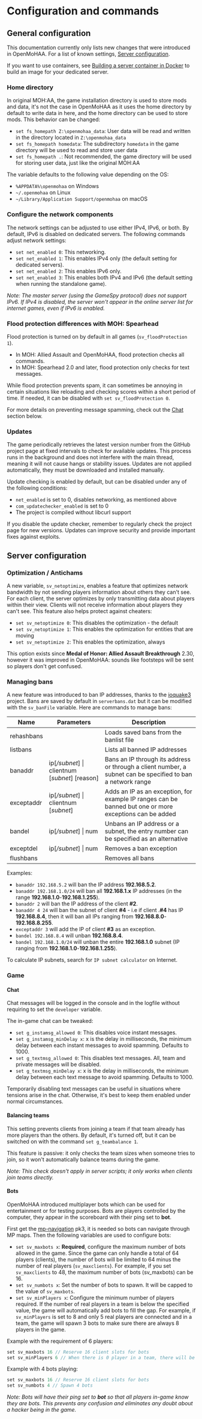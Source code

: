 # Configuration and commands

## General configuration

This documentation currently only lists new changes that were introduced in OpenMoHAA. For a list of known settings, [Server configuration](configuration_server.md).

If you want to use containers, see [Building a server container in Docker](../../docker/server/README.md) to build an image for your dedicated server.

### Home directory

In original MOH:AA, the game installation directory is used to store mods and data, it's not the case in OpenMoHAA as it uses the home directory by default to write data in here, and the home directory can be used to store mods. This behavior can be changed:

- `set fs_homepath Z:\openmohaa_data`: User data will be read and written in the directory located in `Z:\openmohaa_data`
- `set fs_homepath homedata`: The subdirectory `homedata` in the game directory will be used to read and store user data
- `set fs_homepath .`: Not recommended, the game directory will be used for storing user data, just like the original MOH:AA

The variable defaults to the following value depending on the OS:

- `%APPDATA%\openmohaa` on Windows
- `~/.openmohaa` on Linux
- `~/Library/Application Support/openmohaa` on macOS

### Configure the network components

The network settings can be adjusted to use either IPv4, IPv6, or both. By default, IPv6 is disabled on dedicated servers. The following commands adjust network settings:

- `set net_enabled 0`: This networking.
- `set net_enabled 1`: This enables IPv4 only (the default setting for dedicated servers).
- `set net_enabled 2`: This enables IPv6 only.
- `set net_enabled 3`: This enables both IPv4 and IPv6 (the default setting when running the standalone game).

*Note: The master server (using the GameSpy protocol) does not support IPv6. If IPv4 is disabled, the server won't appear in the online server list for internet games, even if IPv6 is enabled.*

### Flood protection differences with MOH: Spearhead

Flood protection is turned on by default in all games (`sv_floodProtection 1`).

- In MOH: Allied Assault and OpenMoHAA, flood protection checks all commands.
- In MOH: Spearhead 2.0 and later, flood protection only checks for text messages.

While flood protection prevents spam, it can sometimes be annoying in certain situations like reloading and checking scores within a short period of time. If needed, it can be disabled with `set sv_floodProtection 0`.

For more details on preventing message spamming, check out the [Chat](#chat) section below.

### Updates

The game periodically retrieves the latest version number from the GitHub project page at fixed intervals to check for available updates. This process runs in the background and does not interfere with the main thread, meaning it will not cause hangs or stability issues. Updates are not applied automatically, they must be downloaded and installed manually.

Update checking is enabled by default, but can be disabled under any of the following conditions:
- `net_enabled` is set to 0, disables networking, as mentioned above
- `com_updatechecker_enabled` is set to 0
- The project is compiled without libcurl support

If you disable the update checker, remember to regularly check the project page for new versions. Updates can improve security and provide important fixes against exploits.

## Server configuration

### Optimization / Antichams

A new variable, `sv_netoptimize`, enables a feature that optimizes network bandwidth by not sending players information about others they can't see. For each client, the server optimizes by only transmitting data about players within their view. Clients will not receive information about players they can't see. This feature also helps protect against cheaters:

- `set sv_netoptimize 0`: This disables the optimization - the default
- `set sv_netoptimize 1`: This enables the optimization for entities that are moving
- `set sv_netoptimize 2`: This enables the optimization, always

This option exists since **Medal of Honor: Allied Assault Breakthrough** 2.30, however it was improved in OpenMoHAA: sounds like footsteps will be sent so players don't get confused.

### Managing bans

A new feature was introduced to ban IP addresses, thanks to the [ioquake3](https://ioquake3.org/) project. Bans are saved by default in `serverbans.dat` but it can be modified with the `sv_banFile` variable. Here are commands to manage bans:

|Name       |Parameters                                      |Description
|-----------|------------------------------------------------|-----------
|rehashbans |                                                |Loads saved bans from the banlist file
|listbans   |                                                |Lists all banned IP addresses
|banaddr    |ip[*/subnet*] \| clientnum [*subnet*] [reason]  |Bans an IP through its address or through a client number, a subnet can be specified to ban a network range
|exceptaddr |ip[*/subnet*] \| clientnum [*subnet*]           |Adds an IP as an exception, for example IP ranges can be banned but one or more exceptions can be added
|bandel     |ip[*/subnet*] \| num                            |Unbans an IP address or a subnet, the entry number can be specified as an alternative
|exceptdel  |ip[*/subnet*] \| num                            |Removes a ban exception
|flushbans  |                                                |Removes all bans

Examples:

- `banaddr 192.168.5.2` will ban the IP address **192.168.5.2**.
- `banaddr 192.168.1.0/24` will ban all **192.168.1.x** IP addresses (in the range **192.168.1.0**-**192.168.1.255**).
- `banaddr 2` will ban the IP address of the client **#2**.
- `banaddr 4 24` will ban the subnet of client **#4** - i.e if client .**#4** has IP **192.168.8.4**, then it will ban all IPs ranging from **192.168.8.0**-**192.168.8.255**.
- `exceptaddr 3` will add the IP of client **#3** as an exception.
- `bandel 192.168.8.4` will unban **192.168.8.4**.
- `bandel 192.168.1.0/24` will unban the entire **192.168.1.0** subnet (IP ranging from **192.168.1.0**-**192.168.1.255**).

To calculate IP subnets, search for `IP subnet calculator` on Internet.

### Game

#### Chat

Chat messages will be logged in the console and in the logfile without requiring to set the `developer` variable.

The in-game chat can be tweaked:

- `set g_instamsg_allowed 0`: This disables voice instant messages.
- `set g_instamsg_minDelay x`: x is the delay in milliseconds, the minimum delay between each instant messages to avoid spamming. Defaults to 1000.
- `set g_textmsg_allowed 0`: This disables text messages. All, team and private messages will be disabled.
- `set g_textmsg_minDelay x`: x is the delay in milliseconds, the minimum delay between each text message to avoid spamming. Defaults to 1000.

Temporarily disabling text messages can be useful in situations where tensions arise in the chat. Otherwise, it's best to keep them enabled under normal circumstances.

#### Balancing teams

This setting prevents clients from joining a team if that team already has more players than the others. By default, it's turned off, but it can be switched on with the command `set g_teambalance 1`.

This feature is passive: it only checks the team sizes when someone tries to join, so it won't automatically balance teams during the game.

*Note: This check doesn't apply in server scripts; it only works when clients join teams directly.*

#### Bots

OpenMoHAA introduced multiplayer bots which can be used for entertainment or for testing purposes. Bots are players controlled by the computer, they appear in the scoreboard with their ping set to **bot**.

First get the [mp-navigation](https://github.com/openmoh/mp-navigation) pk3, it is needed so bots can navigate through MP maps. Then the following variables are used to configure bots:

- `set sv_maxbots x`: **Required**, configure the maximum number of bots allowed in the game. Since the game can only handle a total of 64 players (clients), the number of bots will be limited to 64 minus the number of real players (`sv_maxclients`). For example, if you set `sv_maxclients` to 48, the maximum number of bots (sv_maxbots) can be 16.
- `set sv_numbots x`: Set the number of bots to spawn. It will be capped to the value of `sv_maxbots`.
- `set sv_minPlayers x`: Configure the minimum number of players required. If the number of real players in a team is below the specified value, the game will automatically add bots to fill the gap. For example, if `sv_minPlayers` is set to 8 and only 5 real players are connected and in a team, the game will spawn 3 bots to make sure there are always 8 players in the game.

Example with the requirement of 6 players:
```cpp
set sv_maxbots 16 // Reserve 16 client slots for bots
set sv_minPlayers 6 // When there is 0 player in a team, there will be 6 bots. When there is 1 player in a team, there will be 5 bots, and so on
```

Example with 4 bots playing:
```cpp
set sv_maxbots 16 // Reserve 16 client slots for bots
set sv_numbots 4 // Spawn 4 bots
```

*Note: Bots will have their ping set to **bot** so that all players in-game know they are bots. This prevents any confusion and eliminates any doubt about a hacker being in the game.*

